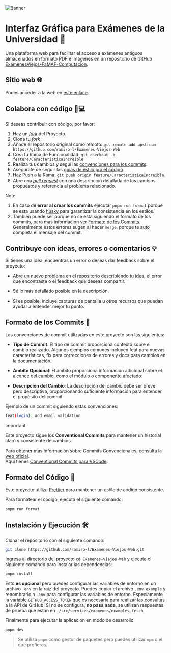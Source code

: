 ![Banner](https://github.com/user-attachments/assets/648237ff-ab5a-444b-aee4-832829f0ed57)

# Interfaz Gráfica para Exámenes de la Universidad 📎

Una plataforma web para facilitar el acceso a exámenes antiguos almacenados en formato PDF e imágenes en un repositorio de GitHub [ExamenesViejos-FaMAF-Computacion](https://github.com/ExamenesViejos-FaMAF-Computacion/ExamenesViejos-FaMAF-Computacion).

## Sitio web 🌐

Podes acceder a la web en [este enlace](https://examenes-viejos.pages.dev/).

## Colabora con código 🤝💻

Si deseas contribuir con código, por favor:

1. Haz un [_fork_](https://github.com/ramiro-l/Examenes-Viejos-Web/fork) del Proyecto.
2. Clona tu _fork_ .
3. Añade el repositorio original como remoto:
   `git remote add upstream https://github.com/ramiro-l/Examenes-Viejos-Web`
4. Crea tu Rama de Funcionalidad:
   `git checkout -b feature/CaracteristicaIncreible`
5. Realiza tus cambios y seguí las [convenciones para los commits](#formato-de-los-commits-📝).
6. Asegúrate de seguir las [guías de estilo pra el código](#formato-del-código-🎨).
7. Haz Push a la Rama:
   `git push origin feature/CaracteristicaIncreible`
8. Abre una [_pull request_](https://github.com/ramiro-l/Examenes-Viejos-Web/pulls) con una descripción detallada de los cambios propuestos y referencia al problema relacionado.

> [!NOTE]
>
> 1. En caso de **error al crear los commits** ejecutar `pnpm run format` porque se esta usando [husky](https://typicode.github.io/husky/) para garantizar la consistencia en los estilos.
> 2. Tambien puede ser porque no se esta siguiendo el formato de los commits, para mas informacion ver [Formato de los Commits](#formato-de-los-commits-📝). Generalmente estos errores sugen al hacer `merge`, porque te auto completa el mensaje del commit.

## Contribuye con ideas, errores o comentarios 💡

Si tienes una idea, encuentras un error o deseas dar feedback sobre el proyecto:

-   Abre un nuevo problema en el repositorio describiendo tu idea, el error que encontraste o el feedback que deseas compartir.

-   Sé lo más detallado posible en la descripción.

-   Si es posible, incluye capturas de pantalla u otros recursos que puedan ayudar a entender mejor tu punto.

## Formato de los Commits 📝

Las convenciones de commit utilizadas en este proyecto son las siguientes:

-   **Tipo de Commit**: El tipo de commit proporciona contexto sobre el cambio realizado. Algunos ejemplos comunes incluyen feat para nuevas características, fix para correcciones de errores y docs para cambios en la documentación.

-   **Ámbito Opcional**: El ámbito proporciona información adicional sobre el alcance del cambio, como el módulo o componente afectado.

-   **Descripción del Cambio**: La descripción del cambio debe ser breve pero descriptiva, proporcionando suficiente información para entender el propósito del commit.

Ejemplo de un commit siguiendo estas convenciones:

```bash
feat(login): add email validation
```

> [!IMPORTANT]
> Este proyecto sigue los **Conventional Commits** para mantener un historial claro y consistente de cambios.

Para obtener más información sobre Commits Convencionales, consulta la [web oficial](https://www.conventionalcommits.org/es/v1.0.0/).  
Aquí tienes [Conventional Commits para VSCode](https://marketplace.visualstudio.com/items?itemName=vivaxy.vscode-conventional-commits).

## Formato del Código 🎨

Este proyecto utiliza [Prettier](https://prettier.io/) para mantener un estilo de código consistente.

Para formatear el código, ejecuta el siguiente comando:

```bash
pnpm run format
```

## Instalación y Ejecución 🛠️

Clonar el repositorio con el siguiente comando:

```bash
git clone https://github.com/ramiro-l/Examenes-Viejos-Web.git
```

Ingresa al directorio del proyecto `cd Examenes-Viejos-Web` y ejecuta el siguiente comando para instalar las dependencias:

```bash
pnpm install
```

Esto **es opcional** pero puedes configurar las variables de entorno en un archivo `.env` en la raíz del proyecto. Puedes copiar el archivo `.env.example` y renombrarlo a `.env` para configurar las variables de entorno.
Especiamente la variable `GITHUB_ACCESS_TOKEN` que es necesaria para realizar las consultas a la API de GitHub. Si no se configura, **no pasa nada**, se utilizan respuestas de prueba que estan en `./src/services/examenes/examples-fetch`.

Finalmente para ejecutar la aplicación en modo de desarrollo:

```bash
pnpm dev
```

> Se utiliza `pnpm` como gestor de paquetes pero puedes utilizar `npm` o el que prefieras.
